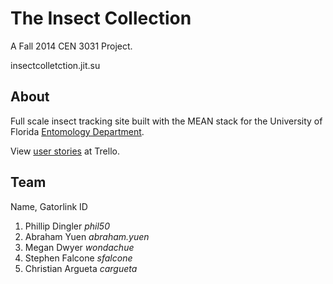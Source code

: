 The Insect Collection
=====================
A Fall 2014 CEN 3031 Project.

insectcolletction.jit.su

About
-----
Full scale insect tracking site built with the MEAN stack for the University of Florida [Entomology Department](http://entomology.ifas.ufl.edu/).

View [user stories](https://trello.com/b/j91AZlz5/user-stories) at Trello.

Team
----
Name, Gatorlink ID

1. Phillip Dingler *phil50*
2. Abraham Yuen *abraham.yuen*
3. Megan Dwyer *wondachue*
4. Stephen Falcone *sfalcone*
5. Christian Argueta *cargueta*
